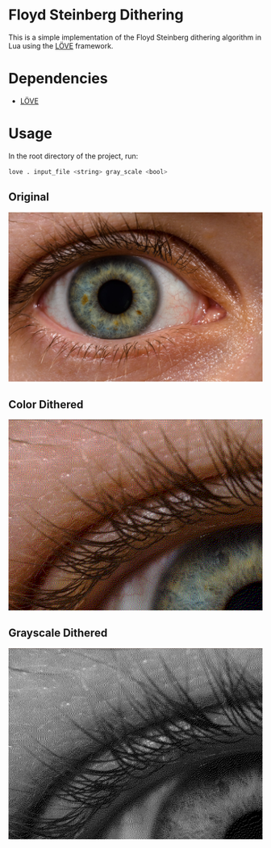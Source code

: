 # Floyd Steinberg Dithering

This is a simple implementation of the Floyd Steinberg dithering algorithm in Lua using the [LÖVE](https://love2d.org/) framework.

# Dependencies

- [LÖVE](https://love2d.org/)

# Usage

In the root directory of the project, run:
```bash
love . input_file <string> gray_scale <bool>
```

## Original

<img src='./example.jpeg'></img>

## Color Dithered

<img src='./example_dithered.png'></img>

## Grayscale Dithered

<img src='./example_grayscale_dithered.png'></img>